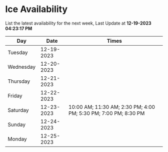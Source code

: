 # Ice Availability

List the latest availability for the next week, Last Update at **12-19-2023 04:23:17 PM**

| Day         | Date        | Times       |
| ----------- | ----------- | ----------- |
|Tuesday|12-19-2023||
|Wednesday|12-20-2023||
|Thursday|12-21-2023||
|Friday|12-22-2023||
|Saturday|12-23-2023|10:00 AM; 11:30 AM; 2:30 PM; 4:00 PM; 5:30 PM; 7:00 PM; 8:30 PM|
|Sunday|12-24-2023||
|Monday|12-25-2023||
